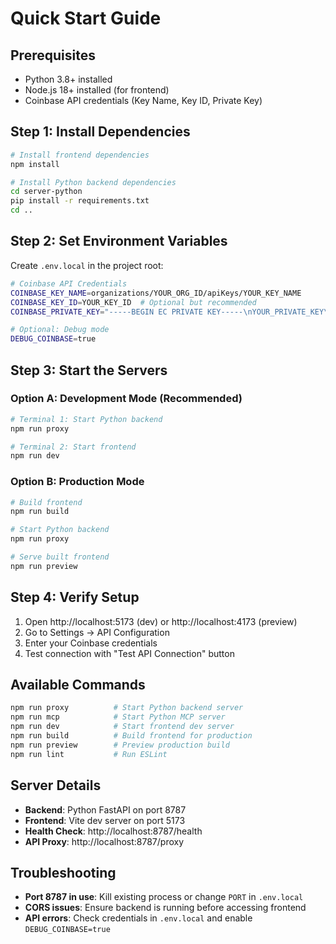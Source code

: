 # Quick Start Guide

## Prerequisites
- Python 3.8+ installed
- Node.js 18+ installed (for frontend)
- Coinbase API credentials (Key Name, Key ID, Private Key)

## Step 1: Install Dependencies
```bash
# Install frontend dependencies
npm install

# Install Python backend dependencies
cd server-python
pip install -r requirements.txt
cd ..
```

## Step 2: Set Environment Variables
Create `.env.local` in the project root:
```bash
# Coinbase API Credentials
COINBASE_KEY_NAME=organizations/YOUR_ORG_ID/apiKeys/YOUR_KEY_NAME
COINBASE_KEY_ID=YOUR_KEY_ID  # Optional but recommended
COINBASE_PRIVATE_KEY="-----BEGIN EC PRIVATE KEY-----\nYOUR_PRIVATE_KEY\n-----END EC PRIVATE KEY-----"

# Optional: Debug mode
DEBUG_COINBASE=true
```

## Step 3: Start the Servers

### Option A: Development Mode (Recommended)
```bash
# Terminal 1: Start Python backend
npm run proxy

# Terminal 2: Start frontend
npm run dev
```

### Option B: Production Mode
```bash
# Build frontend
npm run build

# Start Python backend
npm run proxy

# Serve built frontend
npm run preview
```

## Step 4: Verify Setup
1. Open http://localhost:5173 (dev) or http://localhost:4173 (preview)
2. Go to Settings → API Configuration
3. Enter your Coinbase credentials
4. Test connection with "Test API Connection" button

## Available Commands
```bash
npm run proxy          # Start Python backend server
npm run mcp            # Start Python MCP server
npm run dev            # Start frontend dev server
npm run build          # Build frontend for production
npm run preview        # Preview production build
npm run lint           # Run ESLint
```

## Server Details
- **Backend**: Python FastAPI on port 8787
- **Frontend**: Vite dev server on port 5173
- **Health Check**: http://localhost:8787/health
- **API Proxy**: http://localhost:8787/proxy

## Troubleshooting
- **Port 8787 in use**: Kill existing process or change `PORT` in `.env.local`
- **CORS issues**: Ensure backend is running before accessing frontend
- **API errors**: Check credentials in `.env.local` and enable `DEBUG_COINBASE=true`